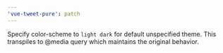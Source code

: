 ```yaml
---
'vue-tweet-pure': patch
---
```


Specify color-scheme to `light dark` for default unspecified theme. This transpiles to @media query which maintains the original behavior.
